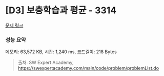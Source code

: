 # [D3] 보충학습과 평균 - 3314 

[문제 링크](https://swexpertacademy.com/main/code/problem/problemDetail.do?contestProbId=AWBnA2jaxDsDFAWr) 

### 성능 요약

메모리: 63,572 KB, 시간: 1,240 ms, 코드길이: 218 Bytes



> 출처: SW Expert Academy, https://swexpertacademy.com/main/code/problem/problemList.do